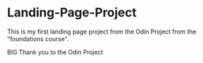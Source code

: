 # Landing-Page-Project
This is my first landing page project from the Odin Project from the "foundations course".


BIG Thank you to the Odin Project

